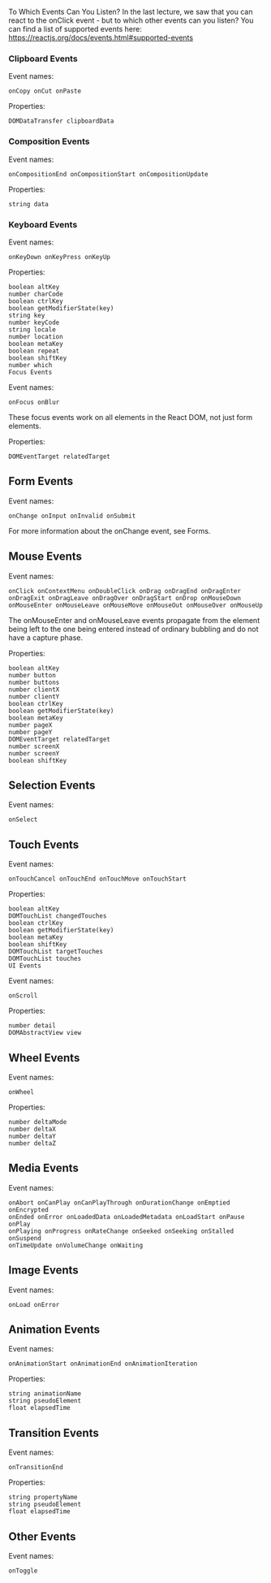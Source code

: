 To Which Events Can You Listen?
In the last lecture, we saw that you can react to the onClick event - but to which other events can you listen? You can find a list of supported events here: https://reactjs.org/docs/events.html#supported-events

###  Clipboard Events

Event names:
```
onCopy onCut onPaste
```
Properties:
```
DOMDataTransfer clipboardData
```

### Composition Events

Event names:
```
onCompositionEnd onCompositionStart onCompositionUpdate
```
Properties:
```
string data
```
### Keyboard Events
Event names:
```
onKeyDown onKeyPress onKeyUp
```
Properties:
```
boolean altKey
number charCode
boolean ctrlKey
boolean getModifierState(key)
string key
number keyCode
string locale
number location
boolean metaKey
boolean repeat
boolean shiftKey
number which
Focus Events
```
Event names:
```
onFocus onBlur
```
These focus events work on all elements in the React DOM, not just form elements.

Properties:
```
DOMEventTarget relatedTarget
```
## Form Events

Event names:
```
onChange onInput onInvalid onSubmit
```
For more information about the onChange event, see Forms.

## Mouse Events

Event names:
```
onClick onContextMenu onDoubleClick onDrag onDragEnd onDragEnter onDragExit onDragLeave onDragOver onDragStart onDrop onMouseDown onMouseEnter onMouseLeave onMouseMove onMouseOut onMouseOver onMouseUp
```

The onMouseEnter and onMouseLeave events propagate from the element being left to the one being entered instead of ordinary bubbling and do not have a capture phase.

Properties:
```
boolean altKey
number button
number buttons
number clientX
number clientY
boolean ctrlKey
boolean getModifierState(key)
boolean metaKey
number pageX
number pageY
DOMEventTarget relatedTarget
number screenX
number screenY
boolean shiftKey
```
## Selection Events

Event names:
```
onSelect
```
## Touch Events

Event names:
```
onTouchCancel onTouchEnd onTouchMove onTouchStart
```
Properties:
```
boolean altKey
DOMTouchList changedTouches
boolean ctrlKey
boolean getModifierState(key)
boolean metaKey
boolean shiftKey
DOMTouchList targetTouches
DOMTouchList touches
UI Events
```
Event names:
```
onScroll
```
Properties:
```
number detail
DOMAbstractView view
```
## Wheel Events

Event names:
```
onWheel
```
Properties:
```
number deltaMode
number deltaX
number deltaY
number deltaZ
```
## Media Events

Event names:
```
onAbort onCanPlay onCanPlayThrough onDurationChange onEmptied onEncrypted
onEnded onError onLoadedData onLoadedMetadata onLoadStart onPause onPlay
onPlaying onProgress onRateChange onSeeked onSeeking onStalled onSuspend
onTimeUpdate onVolumeChange onWaiting
```
## Image Events

Event names:
```
onLoad onError
```
## Animation Events

Event names:
```
onAnimationStart onAnimationEnd onAnimationIteration
```
Properties:
```
string animationName
string pseudoElement
float elapsedTime
```
## Transition Events

Event names:
```
onTransitionEnd
```
Properties:
```
string propertyName
string pseudoElement
float elapsedTime
```
## Other Events

Event names:
```
onToggle
```

